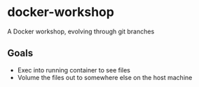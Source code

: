 # docker-workshop
A Docker workshop, evolving through git branches

## Goals
 - Exec into running container to see files
 - Volume the files out to somewhere else on the host machine
